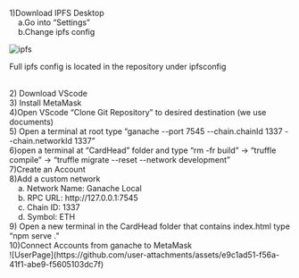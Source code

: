 1)Download IPFS Desktop
<br>
&nbsp;&nbsp;&nbsp;&nbsp;a.Go into “Settings”
<br>
&nbsp;&nbsp;&nbsp;&nbsp;b.Change ipfs config
<br>

![ipfs](https://github.com/user-attachments/assets/e55f8700-3bca-47ee-b800-ad39ed3fb757)

Full ipfs config is located in the repository under ipfsconfig

<br>
2) Download VScode
<br>
3) Install MetaMask
<br>
4)Open VScode “Clone Git Repository” to desired destination (we use documents)
<br>
5) Open a terminal at root type “ganache --port 7545 --chain.chainId 1337 --chain.networkId 1337”
<br>
6)open a terminal at “CardHead” folder and type “rm -fr build” → “truffle compile”	→ “truffle migrate --reset --network development”
<br>
7)Create an Account
<br>
8)Add a custom network
<br>
&nbsp;&nbsp;&nbsp;&nbsp;a. Network Name: Ganache Local
<br>
&nbsp;&nbsp;&nbsp;&nbsp;b. RPC URL: http://127.0.0.1:7545
<br>
&nbsp;&nbsp;&nbsp;&nbsp;c. Chain ID: 1337
<br>
&nbsp;&nbsp;&nbsp;&nbsp;d. Symbol: ETH
<br>
9) Open a new terminal in the CardHead folder that contains index.html type “npm serve .”
<br>
10)Connect Accounts from ganache to MetaMask
<br>
![UserPage](https://github.com/user-attachments/assets/e9c1ad51-f56a-41f1-abe9-f5605103dc7f)
